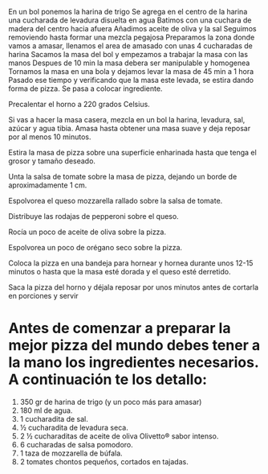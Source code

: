 En un bol ponemos la harina de trigo
Se agrega en el centro de la harina una cucharada de levadura disuelta en agua
Batimos con una cuchara de madera del centro hacia afuera
Añadimos aceite de oliva y la sal
Seguimos removiendo hasta formar una mezcla pegajosa
Preparamos la zona donde vamos a amasar, llenamos el area de amasado con unas 4 cucharadas de harina
Sacamos la masa del bol y empezamos a trabajar la masa con las manos
Despues de 10 min la masa debera ser manipulable y homogenea
Tornamos la masa en una bola y dejamos levar la masa de 45 min a 1 hora
Pasado ese tiempo y verificando que la masa este levada, se estira dando forma de pizza.
Se pasa a colocar ingrediente.

Precalentar el horno a 220 grados Celsius.

Si vas a hacer la masa casera, mezcla en un bol la harina, levadura, sal, azúcar y agua tibia. Amasa hasta obtener una masa suave y deja reposar por al menos 10 minutos.

Estira la masa de pizza sobre una superficie enharinada hasta que tenga el grosor y tamaño deseado.

Unta la salsa de tomate sobre la masa de pizza, dejando un borde de aproximadamente 1 cm.

Espolvorea el queso mozzarella rallado sobre la salsa de tomate.

Distribuye las rodajas de pepperoni sobre el queso.

Rocía un poco de aceite de oliva sobre la pizza.

Espolvorea un poco de orégano seco sobre la pizza.

Coloca la pizza en una bandeja para hornear y hornea durante unos 12-15 minutos o hasta que la masa esté dorada y el queso esté derretido.

Saca la pizza del horno y déjala reposar por unos minutos antes de cortarla en porciones y servir

# Antes de comenzar a preparar **la mejor pizza del mundo** debes tener a la mano los ingredientes necesarios. A continuación te los detallo:

1. 350 gr de harina de trigo (y un poco más para amasar)
2. 180 ml de agua.
3. 1 cucharadita de sal.
4. ½ cucharadita de levadura seca.
5. 2 ½ cucharaditas de aceite de oliva Olivetto® sabor intenso.
6. 6 cucharadas de salsa pomodoro.
7. 1 taza de mozzarella de búfala.
8. 2 tomates chontos pequeños, cortados en tajadas.
